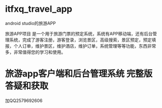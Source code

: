 # itfxq_travel_app
android studio的旅游APP

旅游APP项目 是一个用于旅游门票的预定系统，系统有APP移动端，还有后台管理系统，完成了游客注册，游客登录，浏览景区，高级搜索，景区预定，预定填报，个人订单，维护景区，维护酒店，维护订单，系统管理等等功能，东西非常多，非常值得您的学习和使用。


# 旅游app客户端和后台管理系统 完整版 答疑和获取

加QQ2579692606
